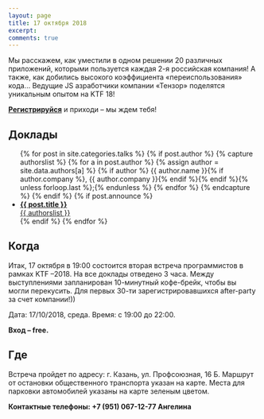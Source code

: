```yaml
---
layout: page
title: 17 октября 2018
excerpt:
comments: true
---
```

Мы расскажем, как уместили в одном решении 20 различных приложений, которыми пользуется каждая 2-я российская компания!
А также, как добились высокого коэффициента «переиспользования» кода...
Ведущие JS азработчики компании «Тензор» поделятся уникальным опытом на KTF 18!

[**Регистрируйся**][register] и приходи – мы ждем тебя!
	
Доклады
-------

<ul class="post-list">
{% for post in site.categories.talks %}
  {% if post.author %}
    {% capture authorslist %}
      {% for a in post.author %}
        {% assign author = site.data.authors[a] %}
        {% if author %} {{ author.name }}{% if author.company %}, {{ author.company }}{% endif %}{% endif %}{% unless forloop.last %};{% endunless %}
      {% endfor %}
    {% endcapture %}
  {% endif %}
  {% if post.announce %}
  <li><a href="{{ site.url }}{{ post.url }}"><b>{{ post.title }}</b><br/>{{ authorslist }}</a></li>
  {% endif %}
{% endfor %}
</ul>


Когда
-----

Итак, 17 октября в 19:00 состоится вторая встреча программистов в рамках KTF –2018.
На все доклады отведено 3 часа.
Между выступлениями запланирован 10-минутный кофе-брейк, чтобы вы могли перекусить.
Для первых 30-ти зарегистрировавшихся after-party за счет компании!))

Дата: 17/10/2018, среда.
Время: с 19:00 до 22:00.

__Вход – free.__


Где
---

Встреча пройдет по адресу: г. Казань, ул. Профсоюзная, 16 Б.
Маршрут от остановки общественного транспорта указан на карте.
Места для парковки автомобилей указаны на карте зеленым цветом.

__Контактные телефоны: +7 (951) 067-12-77 Ангелина__

<script type="text/javascript" charset="utf-8" async src="https://api-maps.yandex.ru/services/constructor/1.0/js/?um=constructor%3Ae4c13f764a4abf7e58554f2ddabe53703db719949ac4646f163a80e67faeeadc&amp;width=800&amp;height=600&amp;lang=ru_RU&amp;scroll=true"></script>

[register]: /register/
[place]:    https://kompaniya-tenzor-events.timepad.ru/event/814956/
[tensor]:   http://tensor.ru/
[speakers]: /speakers/
